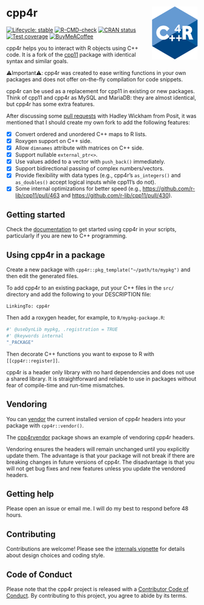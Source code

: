 
<!-- README.md is generated from README.Rmd. Please edit that file -->

# cpp4r <img src="man/figures/logo.svg" align="right" height="139" alt="" />

<!-- badges: start -->

[![Lifecycle:
stable](https://img.shields.io/badge/lifecycle-stable-brightgreen.svg)](https://lifecycle.r-lib.org/articles/stages.html#stable)
[![R-CMD-check](https://github.com/pachadotdev/cpp4r/actions/workflows/R-CMD-check.yaml/badge.svg)](https://github.com/pachadotdev/cpp4r/actions/workflows/R-CMD-check.yaml)
[![CRAN
status](https://www.r-pkg.org/badges/version/cpp4r)](https://CRAN.R-project.org/package=cpp4r)
[![Test
coverage](https://raw.githubusercontent.com/pachadotdev/cpp4r/main/badges/coverage.svg)](https://github.com/pachadotdev/cpp4r/actions/workflows/test-coverage.yaml)
[![BuyMeACoffee](https://raw.githubusercontent.com/pachadotdev/buymeacoffee-badges/main/bmc-yellow.svg)](https://buymeacoffee.com/pacha)
<!-- badges: end -->

cpp4r helps you to interact with R objects using C++ code. It is a fork
of the [cpp11](https://cran.r-project.org/package=cpp11) package with
identical syntax and similar goals.

⚠️Important⚠️: cpp4r was created to ease writing functions in your own
packages and does not offer on-the-fly compilation for code snippets.

cpp4r can be used as a replacement for cpp11 in existing or new
packages. Think of cpp11 and cpp4r as MySQL and MariaDB: they are almost
identical, but cpp4r has some extra features.

After discussing some [pull
requests](https://github.com/pachadotdev/cpp11/pulls/pachadotdev) with
Hadley Wickham from Posit, it was mentioned that I should create my own
fork to add the following features:

- [x] Convert ordered and unordered C++ maps to R lists.
- [x] Roxygen support on C++ side.
- [x] Allow `dimnames` attribute with matrices on C++ side.
- [x] Support nullable `external_ptr<>`.
- [x] Use values added to a vector with `push_back()` immediately.
- [x] Support bidirectional passing of complex numbers/vectors.
- [x] Provide flexibility with data types (e.g., cpp4r’s `as_integers()`
  and `as_doubles()` accept logical inputs while cpp11’s do not).
- [x] Some internal optimizations for better speed (e.g.,
  <https://github.com/r-lib/cpp11/pull/463> and
  <https://github.com/r-lib/cpp11/pull/430>).

## Getting started

Check the [documentation](https://cpp4r.org/) to get started using cpp4r
in your scripts, particularly if you are new to C++ programming.

## Using cpp4r in a package

Create a new package with `cpp4r::pkg_template("~/path/to/mypkg")` and
then edit the generated files.

To add cpp4r to an existing package, put your C++ files in the `src/`
directory and add the following to your DESCRIPTION file:

    LinkingTo: cpp4r

Then add a roxygen header, for example, to `R/mypkg-package.R`:

``` r
#' @useDynLib mypkg, .registration = TRUE
#' @keywords internal
"_PACKAGE"
```

Then decorate C++ functions you want to expose to R with
`[[cpp4r::register]]`.

cpp4r is a header only library with no hard dependencies and does not
use a shared library. It is straightforward and reliable to use in
packages without fear of compile-time and run-time mismatches.

## Vendoring

You can [vendor](https://cpp4r.org/articles/01-motivations.html) the
current installed version of cpp4r headers into your package with
`cpp4r::vendor()`.

The
[cpp4rvendor](https://github.com/pachadotdev/cpp4r/tree/main/cpp4rtest)
package shows an example of vendoring cpp4r headers.

Vendoring ensures the headers will remain unchanged until you explicitly
update them. The advantage is that your package will not break if there
are breaking changes in future versions of cpp4r. The disadvantage is
that you will not get bug fixes and new features unless you update the
vendored headers.

## Getting help

Please open an issue or email me. I will do my best to respond before 48
hours.

## Contributing

Contributions are welcome! Please see the [internals
vignette](https://cpp4r.org/articles/15-internals.html) for details
about design choices and coding style.

## Code of Conduct

Please note that the cpp4r project is released with a [Contributor Code
of Conduct](https://cpp4r.org/CODE_OF_CONDUCT.html). By contributing to
this project, you agree to abide by its terms.
